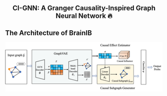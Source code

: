 <h2 align="center">

CI-GNN: A Granger Causality-Inspired Graph Neural Network 🔥

</h2>

## The Architecture of BrainIB

![](framework.png)
